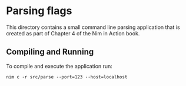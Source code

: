# Parsing flags

This directory contains a small command line parsing application that is created as part of Chapter 4 of the Nim in Action book.

## Compiling and Running

To compile and execute the application run:
```Shell
nim c -r src/parse --port=123 --host=localhost
```
